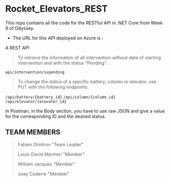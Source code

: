 # Rocket_Elevators_REST

This repo contains all the code for the RESTful API in .NET Core from Week 9 of Odyssey.


- The URL for this API deployed on Azure is : 

A REST API


>  To retrieve the information of all intervention without date of starting intervention and with the status "Pending":

  `api/intervention/ispending`

  > To change the status of a specific battery, column or elevator, use PUT with the following endpoints:
  
  `/api/battery/{battery_id}`
  `/api/column/{column_id}`
  `/api/elevator/{elevator_id}`
  
  In Postman, in the Body section, you have to use raw JSON and give a value for the corresponding ID and the desired status. 
  


## TEAM MEMBERS

> Fabien Dimitrov "Team Leader"
> 
> Louis-David Marmen "Member"
> 
> William Jacques "Member"
> 
> Joey Coderre "Member"​
